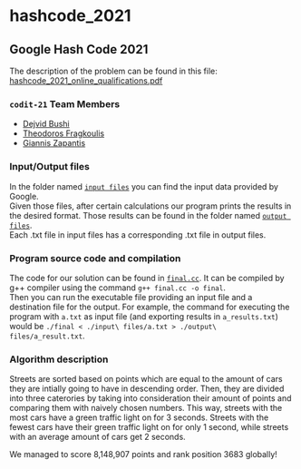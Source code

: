 # hashcode_2021
## Google Hash Code 2021
The description of the problem can be found in this file: [hashcode_2021_online_qualifications.pdf](https://github.com/dejvidB/hashcode_2021/blob/main/hashcode_2021_online_qualifications.pdf)

### `codit-21` Team Members
- [Dejvid Bushi](https://github.com/dejvidB)
- [Theodoros Fragkoulis](https://github.com/theofrag)
- [Giannis Zapantis](https://github.com/tech-gian)

### Input/Output files
In the folder named [`input files`](https://github.com/dejvidB/hashcode_2021/tree/main/input%20files) you can find the input data provided by Google.  
Given those files, after certain calculations our program prints the results in the desired format. Those results can be found in the folder named [`output files`](https://github.com/dejvidB/hashcode_2021/tree/main/output%20files).  
Each .txt file in input files has a corresponding .txt file in output files.

### Program source code and compilation
The code for our solution can be found in [`final.cc`](https://github.com/dejvidB/hashcode_2021/blob/main/final.cc). It can be compiled by g++ compiler using the command `g++ final.cc -o final`.  
Then you can run the executable file providing an input file and a destination file for the output. For example, the command for executing the program with `a.txt` as input file (and exporting results in `a_results.txt`) would be `./final < ./input\ files/a.txt > ./output\ files/a_result.txt`.

### Algorithm description
Streets are sorted based on points which are equal to the amount of cars they are intially going to have in descending order. Then, they are divided into three caterories by taking into consideration their amount of points and comparing them with naively chosen numbers. This way, streets with the most cars have a green traffic light on for 3 seconds. Streets with the fewest cars have their green traffic light on for only 1 second, while streets with an average amount of cars get 2 seconds. 

We managed to score 8,148,907 points and rank position 3683 globally!
